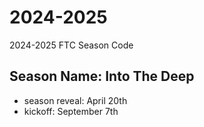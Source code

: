 # 2024-2025
2024-2025 FTC Season Code

## Season Name: Into The Deep
- season reveal: April 20th
- kickoff: September 7th

